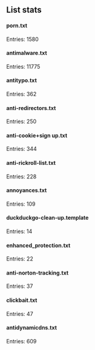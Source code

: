 ## List stats
#### porn.txt
Entries: 1580 <br> 
#### antimalware.txt
Entries: 11775 <br> 
#### antitypo.txt
Entries: 362 <br> 
#### anti-redirectors.txt
Entries: 250 <br> 
#### anti-cookie+sign up.txt
Entries: 344 <br> 
#### anti-rickroll-list.txt
Entries: 228 <br> 
#### annoyances.txt
Entries: 109 <br> 
#### duckduckgo-clean-up.template
Entries: 14 <br> 
#### enhanced_protection.txt
Entries: 22 <br> 
#### anti-norton-tracking.txt
Entries: 37 <br> 
#### clickbait.txt
Entries: 47 <br> 
#### antidynamicdns.txt
Entries: 609 <br> 
